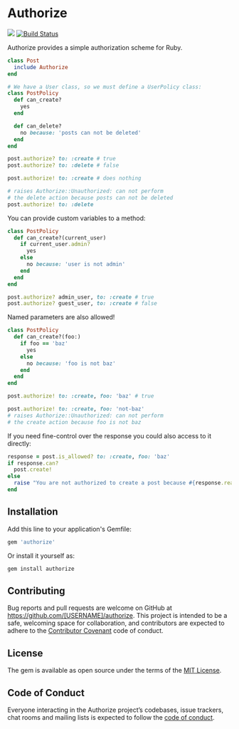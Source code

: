 # Authorize
<a href="https://codeclimate.com/github/giovannibenussi/authorize/maintainability"><img src="https://api.codeclimate.com/v1/badges/74c424f9bae8388bfdd6/maintainability" /></a>
[![Build Status](https://travis-ci.org/giovannibenussi/authorize.svg?branch=master)](https://travis-ci.org/giovannibenussi/authorize)

Authorize provides a simple authorization scheme for Ruby.

```ruby
class Post
  include Authorize
end

# We have a User class, so we must define a UserPolicy class:
class PostPolicy
  def can_create?
    yes
  end

  def can_delete?
    no because: 'posts can not be deleted'
  end
end

post.authorize? to: :create # true
post.authorize? to: :delete # false

post.authorize! to: :create # does nothing

# raises Authorize::Unauthorized: can not perform
# the delete action because posts can not be deleted
post.authorize! to: :delete
```

You can provide custom variables to a method:

```ruby
class PostPolicy
  def can_create?(current_user)
    if current_user.admin?
      yes
    else
      no because: 'user is not admin'
    end
  end
end

post.authorize? admin_user, to: :create # true
post.authorize? guest_user, to: :create # false
```

Named parameters are also allowed!

```ruby
class PostPolicy
  def can_create?(foo:)
    if foo == 'baz'
      yes
    else
      no because: 'foo is not baz'
    end
  end
end

post.authorize! to: :create, foo: 'baz' # true

post.authorize! to: :create, foo: 'not-baz'
# raises Authorize::Unauthorized: can not perform
# the create action because foo is not baz
```

If you need fine-control over the response you could also access to it directly:

```ruby
response = post.is_allowed? to: :create, foo: 'baz'
if response.can?
  post.create!
else
  raise "You are not authorized to create a post because #{response.reason}"
end
```

## Installation

Add this line to your application's Gemfile:

```ruby
gem 'authorize'
```

Or install it yourself as:

```ruby
gem install authorize
```

## Contributing

Bug reports and pull requests are welcome on GitHub at https://github.com/[USERNAME]/authorize. This project is intended to be a safe, welcoming space for collaboration, and contributors are expected to adhere to the [Contributor Covenant](http://contributor-covenant.org) code of conduct.

## License

The gem is available as open source under the terms of the [MIT License](https://opensource.org/licenses/MIT).

## Code of Conduct

Everyone interacting in the Authorize project’s codebases, issue trackers, chat rooms and mailing lists is expected to follow the [code of conduct](https://github.com/[USERNAME]/authorize/blob/master/CODE_OF_CONDUCT.md).
